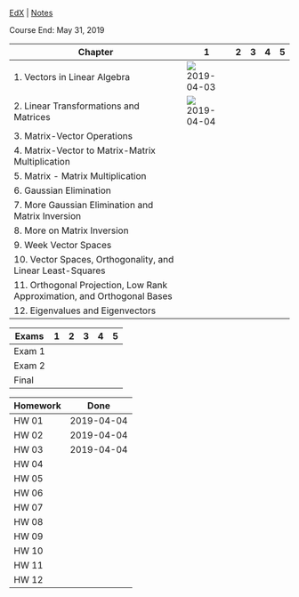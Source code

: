 [EdX](https://courses.edx.org/courses/course-v1:UTAustinX+UT.5.05x+1T2019/course/#block-v1:UTAustinX+UT.5.05x+1T2019+type@chapter+block@7a78687246af4d3788684962136f949b) | [Notes](https://docs.google.com/document/d/1T2pxTHncLFVaaDxPHjy6HF8nyNME-uGiMl_YXTWge2U/edit?usp=sharing)

Course End: May 31, 2019

| Chapter | 1 | 2 | 3 | 4 | 5 |
|---------|---|---|---|---|---|
| 1. Vectors in Linear Algebra | ![](http://progressed.io/bar/100?title=37/37) <br> 2019-04-03 |  |  |  |
| 2. Linear Transformations and Matrices | ![](http://progressed.io/bar/100?title=35/35) <br> 2019-04-04 |  |  |  |
| 3. Matrix-Vector Operations |  |  |  |  |
| 4. Matrix-Vector to Matrix-Matrix Multiplication |  |  |  |  |
| 5. Matrix - Matrix Multiplication |  |  |  |  |
| 6. Gaussian Elimination |  |  |  |  |
| 7. More Gaussian Elimination and Matrix Inversion |  |  |  |  |
| 8. More on Matrix Inversion |  |  |  |  |
| 9. Week Vector Spaces |  |  |  |  |
| 10. Vector Spaces, Orthogonality, and Linear Least-Squares |  |  |  |  |
| 11. Orthogonal Projection, Low Rank Approximation, and Orthogonal Bases |  |  |  |  |
| 12. Eigenvalues and Eigenvectors |  |  |  |  |

| Exams | 1 | 2 | 3 | 4 | 5 |
|-------|---|---|---|---|---|
| Exam 1 |  |  |  |  |
| Exam 2 |  |  |  |  |
| Final |  |  |  |  |

| Homework | Done |
|----------|------|
| HW 01 | 2019-04-04 |
| HW 02 | 2019-04-04 |
| HW 03 | 2019-04-04 |
| HW 04 |  |
| HW 05 |  |
| HW 06 |  |
| HW 07 |  |
| HW 08 |  |
| HW 09 |  |
| HW 10 |  |
| HW 11 |  |
| HW 12 |  |
